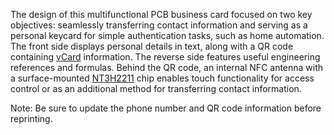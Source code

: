 The design of this multifunctional PCB business card focused on two key objectives: seamlessly transferring contact information and serving as a personal keycard for simple authentication tasks, such as home automation. The front side displays personal details in text, along with a QR code containing [vCard](https://en.wikipedia.org/wiki/VCard) information. The reverse side features useful engineering references and formulas. Behind the QR code, an internal NFC antenna with a surface-mounted [NT3H2211](https://www.nxp.com/products/rfid-nfc/nfc-hf/connected-nfc-tags/ntag-ic-plus-2k-nfc-forum-type-2-tag-with-ic-interface:NTAG_I2C) chip enables touch functionality for access control or as an additional method for transferring contact information.

Note: Be sure to update the phone number and QR code information before reprinting.